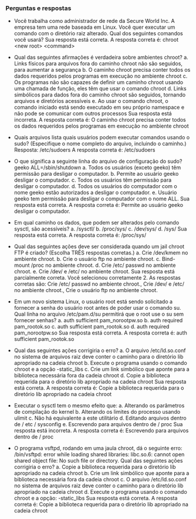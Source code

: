 ### Perguntas e respostas

- Você trabalha como administrador de rede da Secure World Inc. A empresa tem uma rede baseada em Linux. Você quer executar um comando com o diretório raiz alterado. Qual dos seguintes comandos você usará?
Sua resposta está correta.
A resposta correta é:
chroot &lt;new root&gt; &lt;command&gt;


- Qual das seguintes afirmações é verdadeira sobre ambientes chroot?
a. Links físicos para arquivos fora do caminho chroot não são seguidos, para aumentar a segurança
b. O caminho chroot precisa conter todos os dados requeridos pelos programas em execução no ambiente chroot
c. Os programas não são capazes de definir um caminho chroot usando uma chamada de função, eles têm que usar o comando chroot
d. Links simbólicos para dados fora do caminho chroot são seguidos, tornando arquivos e diretórios acessíveis
e. Ao usar o comando chroot, o comando iniciado está sendo executado em seu próprio namespace e não pode se comunicar com outros processos
Sua resposta está incorreta.
A resposta correta é:
O caminho chroot precisa conter todos os dados requeridos pelos programas em execução no ambiente chroot


- Quais arquivos lista quais usuários podem executar comandos usando o sudo? (Especifique o nome completo do arquivo, incluindo o caminho.)
Resposta: /etc/sudoers
A resposta correta é: /etc/sudoers

- O que significa a seguinte linha do arquivo de configuração do sudo? geeko ALL=/sbin/shutdown
a. Todos os usuários (exceto geeko) têm permissão para desligar o computador.
b. Permite ao usuário geeko desligar o computador.
c. Todos os usuários têm permissão para desligar o computador.
d. Todos os usuários do computador com o nome geeko estão autorizados a desligar o computador.
e. Usuário geeko tem permissão para desligar o computador com o nome ALL.
Sua resposta está correta.
A resposta correta é:
Permite ao usuário geeko desligar o computador.

- Em qual caminho os dados, que podem ser alterados pelo comando sysctl, são acessíveis?
a. /sysctl/
b. /proc/sys/
c. /dev/sys/
d. /sys/
Sua resposta está correta.
A resposta correta é:
/proc/sys/

- Qual das seguintes ações deve ser considerada quando um jail chroot FTP é criado? (Escolha TRÊS respostas corretas.)
a. Crie /dev/kmem no ambiente chroot.
b. Crie o usuário ftp no ambiente chroot.
c. Bind-mount /proc no ambiente chroot.
d. Crie /etc/ passwd no ambiente chroot.
e. Crie /dev/ e /etc/ no ambiente chroot.
Sua resposta está parcialmente correta.
Você selecionou corretamente 2.
As respostas corretas são:
Crie /etc/ passwd no ambiente chroot.,
Crie /dev/ e /etc/ no ambiente chroot.,
Crie o usuário ftp no ambiente chroot.

- Em um novo sistema Linux, o usuário root está sendo solicitado a fornecer a senha do usuário root antes de poder usar o comando su. Qual linha no arquivo /etc/pam.d/su permitirá que o root use o su sem fornecer senhas?
a. auth sufficient pam_norootpw.so
b. auth required pam_rootok.so
c. auth sufficient pam_rootok.so
d. auth required pam_norootpw.so
Sua resposta está correta.
A resposta correta é:
auth sufficient pam_rootok.so

- Qual das seguintes ações corrigiria o erro?
a. O arquivo /etc/ld.so.conf no sistema de arquivos raiz deve conter o caminho para o diretório lib apropriado na cadeia chroot
b. Execute o programa usando o comando chroot e a opção -static_libs
c. Crie um link simbólico que aponte para a biblioteca necessária fora da cadeia chroot
d. Copie a biblioteca requerida para o diretório lib apropriado na cadeia chroot
Sua resposta está correta.
A resposta correta é:
Copie a biblioteca requerida para o diretório lib apropriado na cadeia chroot

- Executar o sysctl tem o mesmo efeito que:
a. Alterando os parâmetros de compilação do kernel
b. Alterando os limites do processo usando ulimit
c. Não há equivalente a este utilitário
d. Editando arquivos dentro de / etc / sysconfig
e. Escrevendo para arquivos dentro de / proc
Sua resposta está incorreta.
A resposta correta é:
Escrevendo para arquivos dentro de / proc

- O programa vsftpd, rodando em uma jaula chroot, dá o seguinte erro:
/bin/vsftpd: error while loading shared libraries: libc.so.6: cannot open shared object file: No such file or directory. 
Qual das seguintes ações corrigiria o erro?
a. Copie a biblioteca requerida para o diretório lib apropriado na cadeia chroot
b. Crie um link simbólico que aponte para a biblioteca necessária fora da cadeia chroot
c. O arquivo /etc/ld.so.conf no sistema de arquivos raiz deve conter o caminho para o diretório lib apropriado na cadeia chroot
d. Execute o programa usando o comando chroot e a opção: -static_libs
Sua resposta está correta.
A resposta correta é:
Copie a biblioteca requerida para o diretório lib apropriado na cadeia chroot

